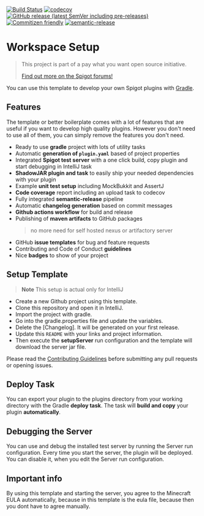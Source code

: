 [![Build Status](https://github.com/Silthus/spigot-plugin-template/workflows/Build/badge.svg)](../../actions?query=workflow%3ABuild)
[![codecov](https://codecov.io/gh/Silthus/spigot-plugin-template/branch/master/graph/badge.svg)](https://codecov.io/gh/Silthus/spigot-plugin-template)
[![GitHub release (latest SemVer including pre-releases)](https://img.shields.io/github/v/release/Silthus/spigot-plugin-template?include_prereleases&label=release)](../../releases)
[![Commitizen friendly](https://img.shields.io/badge/commitizen-friendly-brightgreen.svg)](http://commitizen.github.io/cz-cli/)
[![semantic-release](https://img.shields.io/badge/%20%20%F0%9F%93%A6%F0%9F%9A%80-semantic--release-e10079.svg)](https://github.com/semantic-release/semantic-release)

# Workspace Setup

> This project is part of a pay what you want open source initiative.
>
> [Find out more on the Spigot forums!](https://www.spigotmc.org/threads/open-small-to-medium-plugin-development-pay-what-you-want-8-years-experience-high-quality.435578/)

You can use this template to develop your own Spigot plugins with [Gradle](https://gradle.org/).

## Features

The template or better boilerplate comes with a lot of features that are useful if you want to develop high quality plugins. However you don't need to use all of them, you can simply remove the features you don't need.

- Ready to use **gradle** project with lots of utility tasks
- Automatic **generation of `plugin.yaml`** based of project properties 
- Integrated **Spigot test server** with a one click build, copy plugin and start debugging in IntelliJ task 
- **ShadowJAR plugin and task** to easily ship your needed dependencies with your plugin
- Example **unit test setup** including MockBukkit and AssertJ
- **Code coverage** report including an upload task to codecov 
- Fully integrated **semantic-release** pipeline 
- Automatic **changelog generation** based on commit messages
- **Github actions workflow** for build and release
- Publishing of **maven artifacts** to GitHub packages
  > no more need for self hosted nexus or artifactory server
- GitHub **issue templates** for bug and feature requests
- Contributing and Code of Conduct **guidelines**
- Nice **badges** to show of your project

## Setup Template

> **Note** This setup is actual only for IntelliJ

- Create a new Github project using this template.
- Clone this repository and open it in IntelliJ.
- Import the project with gradle.
- Go into the gradle.properties file and update the variables.
- Delete the [Changelog]. It will be generated on your first release.
- Update this `README` with your links and project information.
- Then execute the **setupServer** run configuration and the template will download the server jar file.

Please read the [Contributing Guidelines](CONTRIBUTING.md) before submitting any pull requests or opening issues.

## Deploy Task

You can export your plugin to the plugins directory from your working directory with the Gradle **deploy task**. The task will **build and copy** your plugin **automatically**.

## Debugging the Server

You can use and debug the installed test server by running the Server run configuration. Every time you start the server, the plugin will be deployed. You can disable it, when you edit the Server run configuration.

## Important info

By using this template and starting the server, you agree to the Minecraft EULA automatically, because in this template is the eula file, because then you dont have to agree manually.
